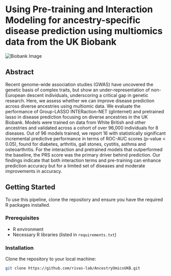 # Using Pre-training and Interaction Modeling for ancestry-specific disease prediction using multiomics data from the UK Biobank

![Biobank Image](https://github.com/rivas-lab/multiomics/raw/main/images/diagram_ukb.jpg)

## Abstract
Recent genome-wide association studies (GWAS) have uncovered the genetic basis of complex traits, but show an under-representation of non-European descent individuals, underscoring a critical gap in genetic research. Here, we assess whether we can improve disease prediction across diverse ancestries using multiomic data. We evaluate the performance of Group-LASSO INTERaction-NET (glinternet) and pretrained lasso in disease prediction focusing on diverse ancestries in the UK Biobank. Models were trained on data from White British and other ancestries and validated across a cohort of over 96,000 individuals for 8 diseases. Out of 96 models trained, we report 16 with statistically significant incremental predictive performance in terms of ROC-AUC scores (p-value < 0.05), found for diabetes, arthritis, gall stones, cystitis, asthma and osteoarthritis. For the interaction and pretrained models that outperformed the baseline, the PRS score was the primary driver behind prediction. Our findings indicate that both interaction terms and pre-training can enhance prediction accuracy but for a limited set of diseases and moderate improvements in accuracy.

## Getting Started
To use this pipeline, clone the repository and ensure you have the required R packages installed.

### Prerequisites
- R environment
- Necessary R libraries (listed in `requirements.txt`)

### Installation
Clone the repository to your local machine:
```bash
git clone https://github.com/rivas-lab/AncestryOmicsUKB.git
```
